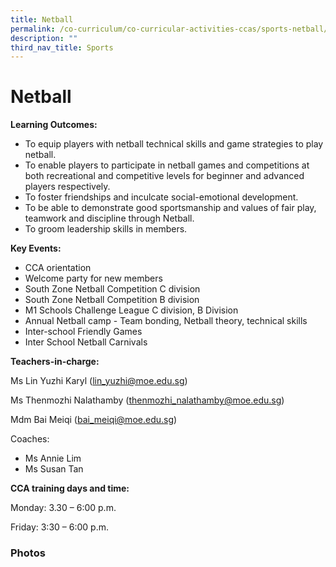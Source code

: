 ```yaml
---
title: Netball
permalink: /co-curriculum/co-curricular-activities-ccas/sports-netball/
description: ""
third_nav_title: Sports
---
```

# **Netball**

**Learning Outcomes:**

*   To equip players with netball technical skills and game strategies to play netball.
*   To enable players to participate in netball games and competitions at both recreational and competitive levels for beginner and advanced players respectively.
*   To foster friendships and inculcate social-emotional development. 
*   To be able to demonstrate good sportsmanship and values of fair play, teamwork and discipline through Netball. 
*   To groom leadership skills in members.

**Key Events:**

*   CCA orientation
*   Welcome party for new members
*   South Zone Netball Competition C division
*   South Zone Netball Competition B division
*   M1 Schools Challenge League C division, B Division
*   Annual Netball camp - Team bonding, Netball theory, technical skills  
*   Inter-school Friendly Games
*   Inter School Netball Carnivals

**Teachers-in-charge:**

Ms Lin Yuzhi Karyl ([lin\_yuzhi@moe.edu.sg](mailto:lin_yuzhi@moe.edu.sg))

Ms Thenmozhi Nalathamby ([thenmozhi\_nalathamby@moe.edu.sg](mailto:thenmozhi_nalathamby@moe.edu.sg))

Mdm Bai Meiqi ([bai\_meiqi@moe.edu.sg](mailto:bai_meiqi@moe.edu.sg))

Coaches: 

*   Ms Annie Lim
*   Ms Susan Tan 

**CCA training days and time:**

Monday: 3.30 – 6:00 p.m.

Friday: 3:30 – 6:00 p.m.

### Photos